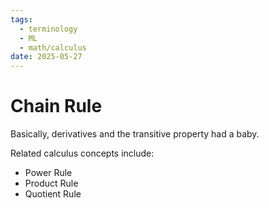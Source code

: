 ```yaml
---
tags:
  - terminology
  - ML
  - math/calculus
date: 2025-05-27
---
```

# Chain Rule
Basically, derivatives and the transitive property had a baby.

Related calculus concepts include:
- Power Rule
- Product Rule
- Quotient Rule
